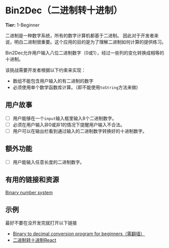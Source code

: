 # Bin2Dec（二进制转十进制）

**Tier:** 1-Beginner

二进制是一种数字系统，所有的数字计算机都基于二进制。
因此对于开发者来说，明白二进制很重要。这个应用的目的是为了理解二进制如何计算的提供练习。

Bin2Dec允许用户输入八位二进制数字（0或1），经过一些列的变化转换成相等的十进制。

该挑战需要开发者根据以下约束来实现：
- 数组不能包含用户输入的有二进制的数字
- 必须使用单个数学函数库计算。（即不能使用`toString`方法来做)

## 用户故事

-   [ ] 用户能够在一个`input`输入框里输入8个二进制数字。
-   [ ] 必须在用户输入非0或非1的情况下提醒用户输入不合法。
-   [ ] 用户可以在输出栏看到通过输入的二进制数字转换好的十进制数字。

## 额外功能

-   [ ] 用户能输入任意长度的二进制数字。

## 有用的链接和资源

[Binary number system](https://en.wikipedia.org/wiki/Binary_number)

## 示例

最好不要在没开发完就打开以下链接

-   [Binary to decimal conversion program for beginners（需翻墙）](https://www.youtube.com/watch?v=YMIALQE26KQ)
-   [二进制转十进制React](https://github.com/email2vimalraj/Bin2Dec)
